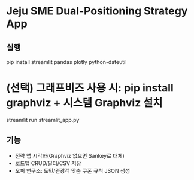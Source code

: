 # Jeju SME Dual-Positioning Strategy App

## 실행
pip install streamlit pandas plotly python-dateutil
# (선택) 그래프비즈 사용 시: pip install graphviz  + 시스템 Graphviz 설치
streamlit run streamlit_app.py

## 기능
- 전략 맵 시각화(Graphviz 없으면 Sankey로 대체)
- 로드맵 CRUD/필터/CSV 저장
- 오퍼 연구소: 도민/관광객 맞춤 쿠폰 규칙 JSON 생성

